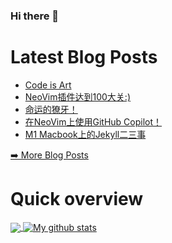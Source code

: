 ### Hi there 👋

<!--
**xfyuan/xfyuan** is a ✨ _special_ ✨ repository because its `README.md` (this file) appears on your GitHub profile.

Here are some ideas to get you started:

- 🔭 I’m currently working on ...
- 🌱 I’m currently learning ...
- 👯 I’m looking to collaborate on ...
- 🤔 I’m looking for help with ...
- 💬 Ask me about ...
- 📫 How to reach me: ...
- 😄 Pronouns: ...
- ⚡ Fun fact: ...
-->

# Latest Blog Posts
<!-- BLOG-POST-LIST:START -->
- [Code is Art](http://xfyuan.github.io/2022/04/my-github-contribution-in-recent-five-years/)
- [NeoVim插件达到100大关:&rpar;](http://xfyuan.github.io/2022/03/neovim-plugins-over-one-hundred/)
- [命运的獠牙！](http://xfyuan.github.io/2022/03/fate-fangs-on-me/)
- [在NeoVim上使用GitHub Copilot！](http://xfyuan.github.io/2021/11/github-copilot-in-neovim/)
- [M1 Macbook上的Jekyll二三事](http://xfyuan.github.io/2021/09/jekyll-on-m1-macbook/)
<!-- BLOG-POST-LIST:END -->
<p><a href="https://xfyuan.github.io/">➡️ More Blog Posts</a></p>

# Quick overview
<a href="https://github.com/anuraghazra/github-readme-stats">
  <!-- Change the `github-readme-stats.anuraghazra1.vercel.app` to `github-readme-stats.vercel.app`  -->
  <img align="center" src="https://github-readme-stats.anuraghazra1.vercel.app/api/top-langs/?username=xfyuan" />
</a>
<a href="https://github.com/anuraghazra/github-readme-stats">
  <img align="center" src="https://github-readme-stats.anuraghazra1.vercel.app/api?username=xfyuan&show_icons=true&line_height=27" alt="My github stats" />
</a>  
